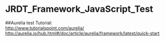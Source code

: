 # JRDT_Framework_JavaScript_Test

##Aurelia test
Tutorial: <br>
http://www.tutorialspoint.com/aurelia/ <br>
http://aurelia.io/hub.html#/doc/article/aurelia/framework/latest/quick-start